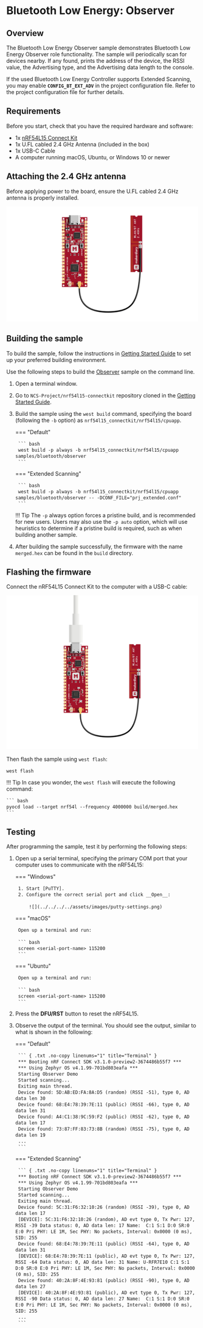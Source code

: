 # Bluetooth Low Energy: Observer

## Overview

The Bluetooth Low Energy Observer sample demonstrates Bluetooth Low Energy Observer role functionality. The sample will periodically scan for devices nearby. If any found, prints the address of the device, the RSSI value, the Advertising type, and the Advertising data length to the console.

If the used Bluetooth Low Energy Controller supports Extended Scanning, you may enable __`CONFIG_BT_EXT_ADV`__ in the project configuration file. Refer to the project configuration file for further details.

## Requirements

Before you start, check that you have the required hardware and software:

- 1x [nRF54L15 Connect Kit](https://makerdiary.com/products/nrf54l15-connectkit)
- 1x U.FL cabled 2.4 GHz Antenna (included in the box)
- 1x USB-C Cable
- A computer running macOS, Ubuntu, or Windows 10 or newer

## Attaching the 2.4 GHz antenna

Before applying power to the board, ensure the U.FL cabled 2.4 GHz antenna is properly installed.

![](../../../../assets/images/attaching-bt-antenna.png)

## Building the sample

To build the sample, follow the instructions in [Getting Started Guide] to set up your preferred building environment.

Use the following steps to build the [Observer] sample on the command line.

1. Open a terminal window.

2. Go to `NCS-Project/nrf54l15-connectkit` repository cloned in the [Getting Started Guide].

3. Build the sample using the `west build` command, specifying the board (following the `-b` option) as `nrf54l15_connectkit/nrf54l15/cpuapp`.

	=== "Default"

		``` bash
		west build -p always -b nrf54l15_connectkit/nrf54l15/cpuapp samples/bluetooth/observer
		```

	=== "Extended Scanning"

		``` bash
		west build -p always -b nrf54l15_connectkit/nrf54l15/cpuapp samples/bluetooth/observer -- -DCONF_FILE="prj_extended.conf"
		```

	!!! Tip
		The `-p` always option forces a pristine build, and is recommended for new users. Users may also use the `-p auto` option, which will use heuristics to determine if a pristine build is required, such as when building another sample.

4. After building the sample successfully, the firmware with the name `merged.hex` can be found in the `build` directory.

## Flashing the firmware

Connect the nRF54L15 Connect Kit to the computer with a USB-C cable:

![](../../../../assets/images/connecting-board-with-bt-ant.png)

Then flash the sample using `west flash`:

``` bash
west flash
```

!!! Tip
	In case you wonder, the `west flash` will execute the following command:

	``` bash
	pyocd load --target nrf54l --frequency 4000000 build/merged.hex
	```

## Testing

After programming the sample, test it by performing the following steps:

1. Open up a serial terminal, specifying the primary COM port that your computer uses to communicate with the nRF54L15:

	=== "Windows"

		1. Start [PuTTY].
		2. Configure the correct serial port and click __Open__:

			![](../../../../assets/images/putty-settings.png)

	=== "macOS"

		Open up a terminal and run:

		``` bash
		screen <serial-port-name> 115200
		```

	=== "Ubuntu"

		Open up a terminal and run:

		``` bash
		screen <serial-port-name> 115200
		```

2. Press the __DFU/RST__ button to reset the nRF54L15.

3. Observe the output of the terminal. You should see the output, similar to what is shown in the following:

	=== "Default"

		``` { .txt .no-copy linenums="1" title="Terminal" }
		*** Booting nRF Connect SDK v3.1.0-preview2-3674486b55f7 ***
		*** Using Zephyr OS v4.1.99-701bd803eafa ***
		Starting Observer Demo
		Started scanning...
		Exiting main thread.
		Device found: 5D:AB:ED:FA:8A:D5 (random) (RSSI -51), type 0, AD data len 30
		Device found: 68:E4:78:39:7E:11 (public) (RSSI -66), type 0, AD data len 31
		Device found: A4:C1:38:9C:59:F2 (public) (RSSI -62), type 0, AD data len 17
		Device found: 73:87:FF:83:73:8B (random) (RSSI -75), type 0, AD data len 19
		...
		```

	=== "Extended Scanning"

		``` { .txt .no-copy linenums="1" title="Terminal" }
		*** Booting nRF Connect SDK v3.1.0-preview2-3674486b55f7 ***
		*** Using Zephyr OS v4.1.99-701bd803eafa ***
		Starting Observer Demo
		Started scanning...
		Exiting main thread.
		Device found: 5C:31:F6:32:10:26 (random) (RSSI -39), type 0, AD data len 17
		[DEVICE]: 5C:31:F6:32:10:26 (random), AD evt type 0, Tx Pwr: 127, RSSI -39 Data status: 0, AD data len: 17 Name:  C:1 S:1 D:0 SR:0 E:0 Pri PHY: LE 1M, Sec PHY: No packets, Interval: 0x0000 (0 ms), SID: 255
		Device found: 68:E4:78:39:7E:11 (public) (RSSI -64), type 0, AD data len 31
		[DEVICE]: 68:E4:78:39:7E:11 (public), AD evt type 0, Tx Pwr: 127, RSSI -64 Data status: 0, AD data len: 31 Name: U-RFR7E10 C:1 S:1 D:0 SR:0 E:0 Pri PHY: LE 1M, Sec PHY: No packets, Interval: 0x0000 (0 ms), SID: 255
		Device found: 40:2A:8F:4E:93:81 (public) (RSSI -90), type 0, AD data len 27
		[DEVICE]: 40:2A:8F:4E:93:81 (public), AD evt type 0, Tx Pwr: 127, RSSI -90 Data status: 0, AD data len: 27 Name:  C:1 S:1 D:0 SR:0 E:0 Pri PHY: LE 1M, Sec PHY: No packets, Interval: 0x0000 (0 ms), SID: 255
		...
		```

[nRF Connect for Mobile]: https://www.nordicsemi.com/Products/Development-tools/nRF-Connect-for-mobile
[Getting Started Guide]: ../../getting-started.md
[Observer]: https://github.com/makerdiary/nrf54l15-connectkit/tree/main/samples/bluetooth/observer
[PuTTY]: https://apps.microsoft.com/store/detail/putty/XPFNZKSKLBP7RJ
